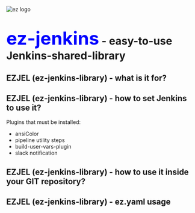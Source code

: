 ![ez logo](/resources/images/ez/ez-logo-small.png)
# <font color=blue size="16">ez-jenkins</font> - easy-to-use Jenkins-shared-library

## EZJEL (ez-jenkins-library) - what is it for?

## EZJEL (ez-jenkins-library) - how to set Jenkins to use it?
Plugins that must be installed:
- ansiColor
- pipeline utility steps
- build-user-vars-plugin
- slack notification

## EZJEL (ez-jenkins-library) - how to use it inside your GIT repository?

## EZJEL (ez-jenkins-library) - ez.yaml usage

